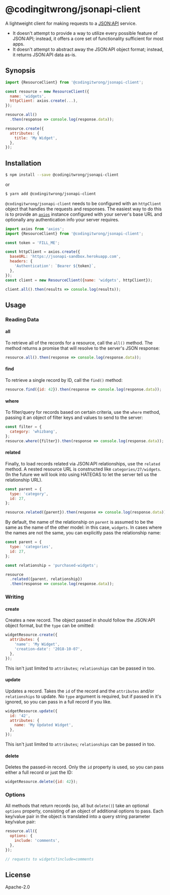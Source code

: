 # @codingitwrong/jsonapi-client

A lightweight client for making requests to a [JSON:API](https://jsonapi.org/) service.

- It doesn't attempt to provide a way to utilize every possible feature of JSON:API; instead, it offers a core set of functionality sufficient for most apps.
- It doesn't attempt to abstract away the JSON:API object format; instead, it returns JSON:API data as-is.

## Synopsis

```javascript
import {ResourceClient} from '@codingitwrong/jsonapi-client';

const resource = new ResourceClient({
  name: 'widgets',
  httpClient: axios.create(...),
});

resource.all()
  .then(response => console.log(response.data));

resource.create({
  attributes: {
    title: 'My Widget',
  },
});
```

## Installation

```sh
$ npm install --save @codingitwrong/jsonapi-client
```

or

```sh
$ yarn add @codingitwrong/jsonapi-client
```

`@codingitwrong/jsonapi-client` needs to be configured with an `httpClient` object that handles the requests and responses. The easiest way to do this is to provide an [`axios`](https://axios-http.com/) instance configured with your server's base URL and optionally any authentication info your server requires.

```js
import axios from 'axios';
import {ResourceClient} from '@codingitwrong/jsonapi-client';

const token = 'FILL_ME';

const httpClient = axios.create({
  baseURL: 'https://jsonapi-sandbox.herokuapp.com',
  headers: {
    'Authentication': `Bearer ${token}`,
  },
});
const client = new ResourceClient({name: 'widgets', httpClient});

client.all().then(results => console.log(results));
```

## Usage

### Reading Data

#### all

To retrieve all of the records for a resource, call the `all()` method. The method returns a promise that will resolve to the server's JSON response:

```javascript
resource.all().then(response => console.log(response.data));
```

#### find

To retrieve a single record by ID, call the `find()` method:

```javascript
resource.find({id: 42}).then(response => console.log(response.data));
```

#### where

To filter/query for records based on certain criteria, use the `where` method, passing it an object of filter keys and values to send to the server:

```javascript
const filter = {
  category: 'whizbang',
};
resource.where({filter}).then(response => console.log(response.data));
```

#### related

Finally, to load records related via JSON:API relationships, use the `related` method. A nested resource URL is constructed like `categories/27/widgets`. (In the future we will look into using HATEOAS to let the server tell us the relationship URL).

```javascript
const parent = {
  type: 'category',
  id: 27,
};

resource.related({parent}).then(response => console.log(response.data));
```

By default, the name of the relationship on `parent` is assumed to be the same as the name of the other model: in this case, `widgets`. In cases where the names are not the same, you can explicitly pass the relationship name:

```javascript
const parent = {
  type: 'categories',
  id: 27,
};

const relationship = 'purchased-widgets';

resource
  .related({parent, relationship})
  .then(response => console.log(response.data));
```

### Writing

#### create

Creates a new record. The object passed in should follow the JSON:API object format, but the `type` can be omitted:

```js
widgetResource.create({
  attributes: {
    'name': 'My Widget',
    'creation-date': '2018-10-07',
  },
});
```

This isn't just limited to `attributes`; `relationships` can be passed in too.

#### update

Updates a record. Takes the `id` of the record and the `attributes` and/or `relationships` to update. No `type` argument is required, but if passed in it's ignored, so you can pass in a full record if you like.

```js
widgetResource.update({
  id: '42',
  attributes: {
    name: 'My Updated Widget',
  },
});
```

This isn't just limited to `attributes`; `relationships` can be passed in too.

#### delete

Deletes the passed-in record. Only the `id` property is used, so you can pass either a full record or just the ID:

```js
widgetResource.delete({id: 42});
```

### Options

All methods that return records (so, all but `delete()`) take an optional `options` property, consisting of an object of additional options to pass. Each key/value pair in the object is translated into a query string parameter key/value pair:

```js
resource.all({
  options: {
    include: 'comments',
  },
});

// requests to widgets?include=comments
```

## License

Apache-2.0
